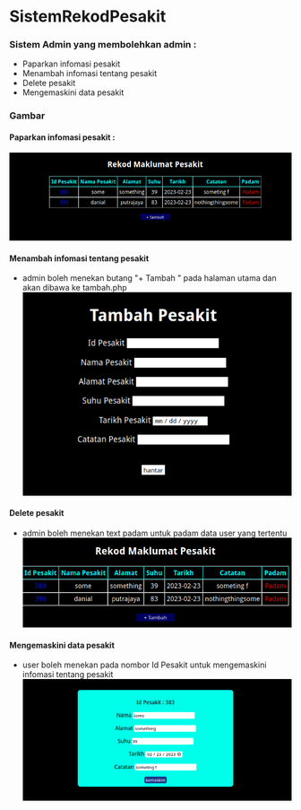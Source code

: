 # SistemRekodPesakit
### Sistem Admin yang membolehkan admin :
- Paparkan infomasi pesakit
- Menambah infomasi tentang pesakit
- Delete pesakit
- Mengemaskini data pesakit

### Gambar

#### Paparkan infomasi pesakit :
![Alt text](readme-img/papar.png)

#### Menambah infomasi tentang pesakit
- admin boleh menekan butang "+ Tambah " pada halaman utama dan akan dibawa ke tambah.php
![Alt text](readme-img/tambah.png)

#### Delete pesakit
- admin boleh menekan text padam untuk padam data user yang tertentu
![Alt text](readme-img/padam.png)

#### Mengemaskini data pesakit
- user boleh menekan pada nombor Id Pesakit untuk mengemaskini infomasi tentang pesakit
![Alt text](readme-img/kemaskini.png)